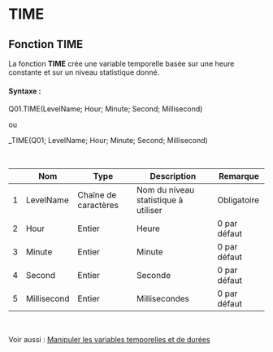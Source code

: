 # TIME

## Fonction TIME

La fonction **TIME** crée une variable temporelle basée sur une heure constante et sur un niveau statistique donné.

#### Syntaxe :&nbsp;

Q01.TIME(LevelName; Hour; Minute; Second; Millisecond)

ou

\_TIME(Q01; LevelName; Hour; Minute; Second; Millisecond)

&nbsp;

| &nbsp; | **Nom** |**Type**|**Description**|**Remarque** |
| --- | --- | --- | --- | --- |
| &#49; | LevelName | Chaîne de caractères | Nom du niveau statistique à utiliser | Obligatoire |
| &#50; | Hour | Entier | Heure | &#48; par défaut |
| &#51; | Minute | Entier | Minute | &#48; par défaut |
| &#52; | Second | Entier | Seconde | &#48; par défaut |
| &#53; | Millisecond | Entier | Millisecondes | &#48; par défaut |


&nbsp;

Voir aussi : [Manipuler les variables temporelles et de durées](<Manipulerlesvariablestemporelle1.md>)